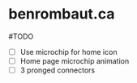 # benrombaut.ca

#TODO
- [ ] Use microchip for home icon
- [ ] Home page microchip animation
- [ ] 3 pronged connectors